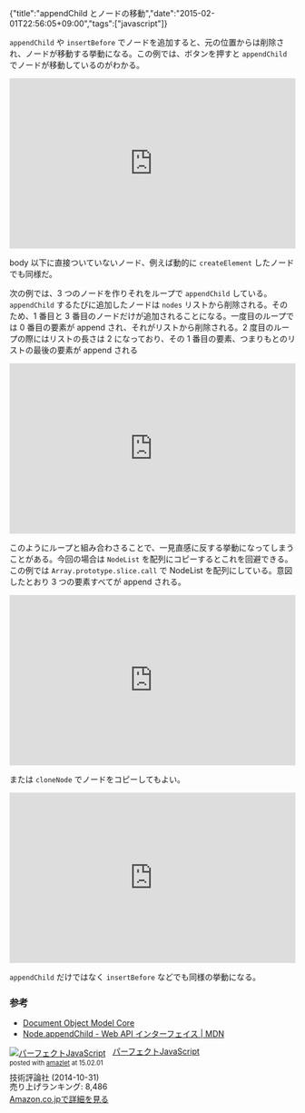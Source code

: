 {"title":"appendChild とノードの移動","date":"2015-02-01T22:56:05+09:00","tags":["javascript"]}

`appendChild` や `insertBefore` でノードを追加すると、元の位置からは削除され、ノードが移動する挙動になる。この例では、ボタンを押すと `appendChild` でノードが移動しているのがわかる。

<iframe width="100%" height="300" src="http://jsfiddle.net/cou929/smf8yzvr/1/embedded/" allowfullscreen="allowfullscreen" frameborder="0"></iframe>

body 以下に直接ついていないノード、例えば動的に `createElement` したノードでも同様だ。

次の例では、3 つのノードを作りそれをループで `appendChild` している。`appendChild` するたびに追加したノードは `nodes` リストから削除される。そのため、1 番目と 3 番目のノードだけが追加されることになる。一度目のループでは 0 番目の要素が append され、それがリストから削除される。2 度目のループの際にはリストの長さは 2 になっており、その 1 番目の要素、つまりもとのリストの最後の要素が append される

<iframe width="100%" height="300" src="http://jsfiddle.net/cou929/jeb1gbve/2/embedded/" allowfullscreen="allowfullscreen" frameborder="0"></iframe>

このようにループと組み合わさることで、一見直感に反する挙動になってしまうことがある。今回の場合は `NodeList` を配列にコピーするとこれを回避できる。この例では `Array.prototype.slice.call` で NodeList を配列にしている。意図したとおり 3 つの要素すべてが append される。

<iframe width="100%" height="300" src="http://jsfiddle.net/cou929/qoo1jp30/embedded/" allowfullscreen="allowfullscreen" frameborder="0"></iframe>

または `cloneNode` でノードをコピーしてもよい。

<iframe width="100%" height="300" src="http://jsfiddle.net/cou929/b3Lvxof2/embedded/" allowfullscreen="allowfullscreen" frameborder="0"></iframe>

`appendChild` だけではなく `insertBefore` などでも同様の挙動になる。

### 参考

- [Document Object Model Core](http://www.w3.org/TR/2000/REC-DOM-Level-2-Core-20001113/core.html#ID-184E7107)
- [Node.appendChild - Web API インターフェイス | MDN](https://developer.mozilla.org/ja/docs/Web/API/Node.appendChild#Notes)

<div class="amazlet-box" style="margin-bottom:0px;"><div class="amazlet-image" style="float:left;margin:0px 12px 1px 0px;"><a href="http://www.amazon.co.jp/exec/obidos/ASIN/B00P2EG5LC/pleasesleep-22/ref=nosim/" name="amazletlink" target="_blank"><img src="http://ecx.images-amazon.com/images/I/51OtMPYsLwL._SL160_.jpg" alt="パーフェクトJavaScript" style="border: none;" /></a></div><div class="amazlet-info" style="line-height:120%; margin-bottom: 10px"><div class="amazlet-name" style="margin-bottom:10px;line-height:120%"><a href="http://www.amazon.co.jp/exec/obidos/ASIN/B00P2EG5LC/pleasesleep-22/ref=nosim/" name="amazletlink" target="_blank">パーフェクトJavaScript</a><div class="amazlet-powered-date" style="font-size:80%;margin-top:5px;line-height:120%">posted with <a href="http://www.amazlet.com/" title="amazlet" target="_blank">amazlet</a> at 15.02.01</div></div><div class="amazlet-detail">技術評論社 (2014-10-31)<br />売り上げランキング: 8,486<br /></div><div class="amazlet-sub-info" style="float: left;"><div class="amazlet-link" style="margin-top: 5px"><a href="http://www.amazon.co.jp/exec/obidos/ASIN/B00P2EG5LC/pleasesleep-22/ref=nosim/" name="amazletlink" target="_blank">Amazon.co.jpで詳細を見る</a></div></div></div><div class="amazlet-footer" style="clear: left"></div></div>
